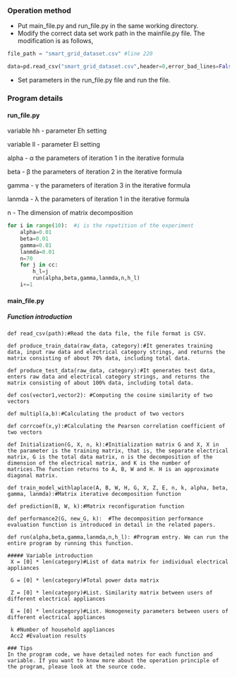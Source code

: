### Operation method
* Put main_file.py and run_file.py in the same working directory.
* Modify the correct data set work path in the mainfile.py file. The modification is as follows,
```Python
file_path = "smart_grid_dataset.csv" #line 220
```
```Python
data=pd.read_csv("smart_grid_dataset.csv",header=0,error_bad_lines=False) #line 252
```
* Set parameters in the run_file.py file and run the file.
### Program details
#### run_file.py
variable hh - parameter Eh setting

variable ll - parameter El setting

alpha - α the parameters of iteration 1 in the iterative formula

beta - β the parameters of iteration 2 in the  iterative formula

gamma - γ the parameters of iteration 3 in the iterative formula

lanmda - λ the parameters of iteration 1 in the iterative formula

n - The dimension of matrix decomposition

```Python
for i in range(10):  #i is the repetition of the experiment
    alpha=0.01 
    beta=0.01 
    gamma=0.01 
    lanmda=0.01 
    n=70 
    for j in cc:
        h_l=j
        run(alpha,beta,gamma,lanmda,n,h_l)
    i+=1
```

#### main_file.py
##### Function introduction
```
def read_csv(path):#Read the data file, the file format is CSV.
```
```
def produce_train_data(raw_data, category):#It generates training data, input raw data and electrical category strings, and returns the matrix consisting of about 70% data, including total data.
```
```
def produce_test_data(raw_data, category):#It generates test data, enters raw data and electrical category strings, and returns the matrix consisting of about 100% data, including total data.
```
```
def cos(vector1,vector2): #Computing the cosine similarity of two vectors
```
```
def multipl(a,b):#Calculating the product of two vectors
```
```
def corrcoef(x,y):#Calculating the Pearson correlation coefficient of two vectors
```
```
def Initialization(G, X, n, k):#Initialization matrix G and X, X in the parameter is the training matrix, that is, the separate electrical matrix, G is the total data matrix, n is the decomposition of the dimension of the electrical matrix, and K is the number of matrices.The function returns to A, B, W and H. H is an approximate diagonal matrix.
```
```
def train_model_withlaplace(A, B, W, H, G, X, Z, E, n, k, alpha, beta, gamma, lanmda):#Matrix iterative decomposition function
```
```
def prediction(B, W, k):#Matrix reconfiguration function
```
```
def performance2(G, new_G, k):  #The decomposition performance evaluation function is introduced in detail in the related papers.
```
```
def run(alpha,beta,gamma,lanmda,n,h_l): #Program entry. We can run the entire program by running this function.
```
```
##### Variable introduction
 X = [0] * len(category)#List of data matrix for individual electrical appliances
 
 G = [0] * len(category)#Total power data matrix
 
 Z = [0] * len(category)#List. Similarity matrix between users of different electrical appliances
 
 E = [0] * len(category)#List. Homogeneity parameters between users of different electrical appliances
 
 k #Number of household appliances
 Acc2 #Evaluation results
 
### Tips
In the program code, we have detailed notes for each function and variable. If you want to know more about the operation principle of the program, please look at the source code.
